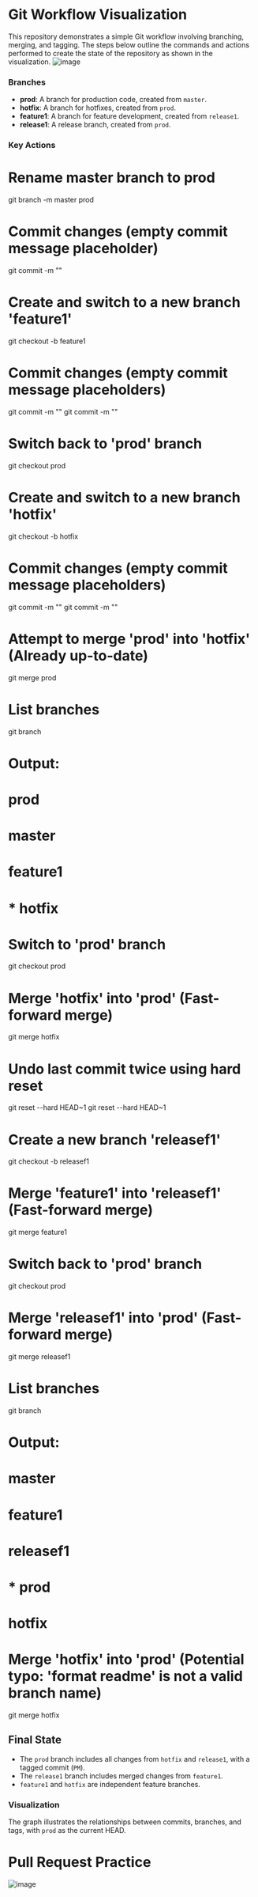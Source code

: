 # Git Workflow Visualization

This repository demonstrates a simple Git workflow involving branching, merging, and tagging. The steps below outline the commands and actions performed to create the state of the repository as shown in the visualization.
![image](https://github.com/user-attachments/assets/89ac7ada-7d50-43eb-b1b8-cb76d5522b38)

### Branches
- **prod**: A branch for production code, created from `master`.
- **hotfix**: A branch for hotfixes, created from `prod`.
- **feature1**: A branch for feature development, created from `release1`.
- **release1**: A release branch, created from `prod`.

### Key Actions
# Rename master branch to prod
git branch -m master prod

# Commit changes (empty commit message placeholder)
git commit -m ""

# Create and switch to a new branch 'feature1'
git checkout -b feature1

# Commit changes (empty commit message placeholders)
git commit -m ""
git commit -m ""

# Switch back to 'prod' branch
git checkout prod

# Create and switch to a new branch 'hotfix'
git checkout -b hotfix

# Commit changes (empty commit message placeholders)
git commit -m ""
git commit -m ""

# Attempt to merge 'prod' into 'hotfix' (Already up-to-date)
git merge prod

# List branches
git branch
# Output:
#   prod
#   master
#   feature1
# * hotfix

# Switch to 'prod' branch
git checkout prod

# Merge 'hotfix' into 'prod' (Fast-forward merge)
git merge hotfix

# Undo last commit twice using hard reset
git reset --hard HEAD~1
git reset --hard HEAD~1

# Create a new branch 'releasef1'
git checkout -b releasef1

# Merge 'feature1' into 'releasef1' (Fast-forward merge)
git merge feature1

# Switch back to 'prod' branch
git checkout prod

# Merge 'releasef1' into 'prod' (Fast-forward merge)
git merge releasef1

# List branches
git branch
# Output:
#   master
#   feature1
#   releasef1
# * prod
#   hotfix

# Merge 'hotfix' into 'prod' (Potential typo: 'format readme' is not a valid branch name)
git merge hotfix

## Final State
- The `prod` branch includes all changes from `hotfix` and `release1`, with a tagged commit (`PM`).
- The `release1` branch includes merged changes from `feature1`.
- `feature1` and `hotfix` are independent feature branches.

### Visualization
The graph illustrates the relationships between commits, branches, and tags, with `prod` as the current HEAD.


# Pull Request Practice
![image](https://github.com/user-attachments/assets/7e71c1f7-0719-406b-ace1-13d32b8685eb)







